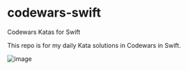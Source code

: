 # codewars-swift
Codewars Katas for Swift

This repo is for my daily Kata solutions in Codewars in Swift.


![image](https://user-images.githubusercontent.com/31816424/141326802-c5e5318e-8f4a-499e-a984-1588948798ce.png)
